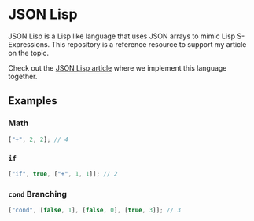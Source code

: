 # JSON Lisp

JSON Lisp is a Lisp like language that uses JSON arrays to mimic Lisp S-Expressions. This repository is a reference resource to support my article on the topic.

Check out the [JSON Lisp article](https://merrickchristensen.com/articles/json-lisp/) where we implement this language together.

## Examples

### Math

```jsx
["+", 2, 2]; // 4
```

### `if`

```jsx
["if", true, ["+", 1, 1]]; // 2
```

### `cond` Branching

```jsx
["cond", [false, 1], [false, 0], [true, 3]]; // 3
```
